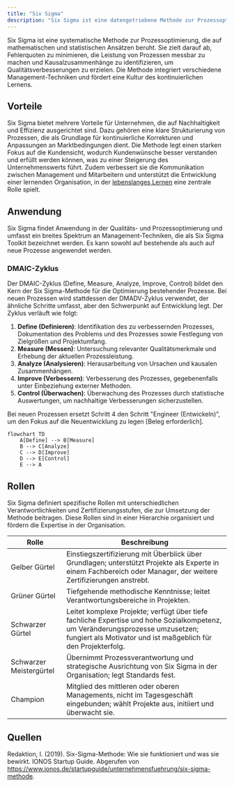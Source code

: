 ```yaml
---
title: "Six Sigma"
description: "Six Sigma ist eine datengetriebene Methode zur Prozessoptimierung, die Fehlerquoten reduziert, die Kundenzufriedenheit steigert und den DMAIC-Zyklus sowie spezifische Rollen wie Green Belt und Black Belt nutzt, um nachhaltige Verbesserungen zu erreichen."
---
```


Six Sigma ist eine systematische Methode zur Prozessoptimierung, die auf mathematischen und statistischen Ansätzen beruht. Sie zielt darauf ab, Fehlerquoten zu minimieren, die Leistung von Prozessen messbar zu machen und Kausalzusammenhänge zu identifizieren, um Qualitätsverbesserungen zu erzielen. Die Methode integriert verschiedene Management-Techniken und fördert eine Kultur des kontinuierlichen Lernens.

## Vorteile
Six Sigma bietet mehrere Vorteile für Unternehmen, die auf Nachhaltigkeit und Effizienz ausgerichtet sind. Dazu gehören eine klare Strukturierung von Prozessen, die als Grundlage für kontinuierliche Korrekturen und Anpassungen an Marktbedingungen dient. Die Methode legt einen starken Fokus auf die Kundensicht, wodurch Kundenwünsche besser verstanden und erfüllt werden können, was zu einer Steigerung des Unternehmenswerts führt. Zudem verbessert sie die Kommunikation zwischen Management und Mitarbeitern und unterstützt die Entwicklung einer lernenden Organisation, in der [lebenslanges Lernen](/open-fidup/lerninhalte/lebenslanges-lernen) eine zentrale Rolle spielt.

## Anwendung
Six Sigma findet Anwendung in der Qualitäts- und Prozessoptimierung und umfasst ein breites Spektrum an Management-Techniken, die als Six Sigma Toolkit bezeichnet werden. Es kann sowohl auf bestehende als auch auf neue Prozesse angewendet werden.

### DMAIC-Zyklus
Der DMAIC-Zyklus (Define, Measure, Analyze, Improve, Control) bildet den Kern der Six Sigma-Methode für die Optimierung bestehender Prozesse. Bei neuen Prozessen wird stattdessen der DMADV-Zyklus verwendet, der ähnliche Schritte umfasst, aber den Schwerpunkt auf Entwicklung legt. Der Zyklus verläuft wie folgt:

1. **Define (Definieren)**: Identifikation des zu verbessernden Prozesses, Dokumentation des Problems und des Prozesses sowie Festlegung von Zielgrößen und Projektumfang.
2. **Measure (Messen)**: Untersuchung relevanter Qualitätsmerkmale und Erhebung der aktuellen Prozessleistung.
3. **Analyze (Analysieren)**: Herausarbeitung von Ursachen und kausalen Zusammenhängen.
4. **Improve (Verbessern)**: Verbesserung des Prozesses, gegebenenfalls unter Einbeziehung externer Methoden.
5. **Control (Überwachen)**: Überwachung des Prozesses durch statistische Auswertungen, um nachhaltige Verbesserungen sicherzustellen.

Bei neuen Prozessen ersetzt Schritt 4 den Schritt "Engineer (Entwickeln)", um den Fokus auf die Neuentwicklung zu legen [Beleg erforderlich].

```mermaid
flowchart TD
    A[Define] --> B[Measure]
    B --> C[Analyze]
    C --> D[Improve]
    D --> E[Control]
    E --> A
```

## Rollen
Six Sigma definiert spezifische Rollen mit unterschiedlichen Verantwortlichkeiten und Zertifizierungsstufen, die zur Umsetzung der Methode beitragen. Diese Rollen sind in einer Hierarchie organisiert und fördern die Expertise in der Organisation.

| Rolle              | Beschreibung                                                                 |
|--------------------|-----------------------------------------------------------------------------|
| Gelber Gürtel     | Einstiegszertifizierung mit Überblick über Grundlagen; unterstützt Projekte als Experte in einem Fachbereich oder Manager, der weitere Zertifizierungen anstrebt. |
| Grüner Gürtel     | Tiefgehende methodische Kenntnisse; leitet Verantwortungsbereiche in Projekten. |
| Schwarzer Gürtel  | Leitet komplexe Projekte; verfügt über tiefe fachliche Expertise und hohe Sozialkompetenz, um Veränderungsprozesse umzusetzen; fungiert als Motivator und ist maßgeblich für den Projekterfolg. |
| Schwarzer Meistergürtel | Übernimmt Prozessverantwortung und strategische Ausrichtung von Six Sigma in der Organisation; legt Standards fest. |
| Champion          | Mitglied des mittleren oder oberen Managements, nicht im Tagesgeschäft eingebunden; wählt Projekte aus, initiiert und überwacht sie. |

## Quellen
Redaktion, I. (2019). Six-Sigma-Methode: Wie sie funktioniert und was sie bewirkt. IONOS Startup Guide. Abgerufen von https://www.ionos.de/startupguide/unternehmensfuehrung/six-sigma-methode.